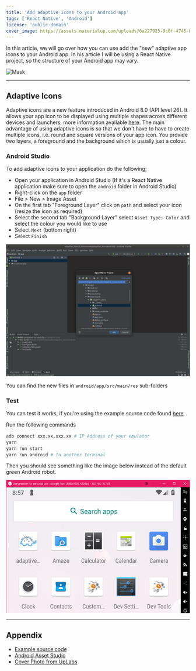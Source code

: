 ```yaml
---
title: 'Add adaptive icons to your Android app'
tags: ['React Native', 'Android']
license: 'public-domain'
cover_image: https://assets.materialup.com/uploads/0a227925-9c0f-4745-b6b4-3b8614026252/attachment.png
---
```


In this article, we will go over how you can use add the "new" adaptive app icons to your Android app.
In his article I will be using a React Native project, so the structure of your Android app may vary.

![Mask](https://developer.android.com/guide/practices/ui_guidelines/images/NB_Icon_Mask_Shapes_Ext_02.gif)

---------------------------------------------------------------------------------------------------

## Adaptive Icons

Adaptive icons are a new feature introduced in Android 8.0 (API level 26). It allows your app icon
to be displayed using multiple shapes across different devices and launchers, more
information available [here](https://developer.android.com/guide/practices/ui_guidelines/icon_design_adaptive).
The main advantage of using adaptive icons is so that we don't have to have to create multiple icons, i.e. round and square
versions of your app icon. You provide two layers, a foreground and the background which is usually just a colour.

### Android Studio

To add adaptive icons to your application do the following;

* Open your application in Android Studio (If it's a React Native application make sure to open the `android` folder in Android Studio)
* Right-click on the `app` folder
* File > New > Image Asset
* On the first tab "Foreground Layer" click on `path` and select your icon (resize the icon as required)
* Select the second tab "Background Layer" select `Asset Type: Color` and select the colour you would like to use
* Select `Next` (bottom right)
* Select `Finish`

![Android Studio](images/android-studio.gif)

You can find the new files in `android/app/src/main/res` sub-folders

### Test

You can test it works, if you're using the example source code found
[here](https://github.com/hmajid2301/medium/tree/master/16.%20Add%20Adaptive%20Icons%20to%20your%20Android%20App).

Run the following commands

```bash
adb connect xxx.xx.xxx.xx # IP Address of your emulator
yarn
yarn run start
yarn run android # In another terminal
```

Then you should see something like the image below instead of the default green Android robot.

![New Icon](images/adaptive-icon.png)

---------------------------------------------------------------------------------------------------

## Appendix

- [Example source code](https://github.com/hmajid2301/medium/tree/master/16.%20Add%20Adaptive%20Icons%20to%20your%20Android%20App)
- [Android Asset Studio](https://romannurik.github.io/AndroidAssetStudio/index.html)
- [Cover Photo from UpLabs](https://www.uplabs.com/posts/adaptive-icons-for-android-o)